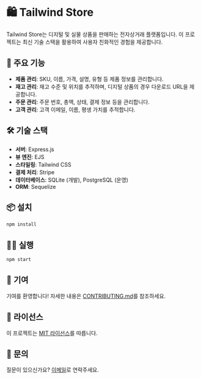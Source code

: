 # 🛍️ Tailwind Store

Tailwind Store는 디지털 및 실물 상품을 판매하는 전자상거래 플랫폼입니다. 이 프로젝트는 최신 기술 스택을 활용하여 사용자 친화적인 경험을 제공합니다.

## 🚀 주요 기능

- **제품 관리**: SKU, 이름, 가격, 설명, 유형 등 제품 정보를 관리합니다.
- **재고 관리**: 재고 수준 및 위치를 추적하며, 디지털 상품의 경우 다운로드 URL을 제공합니다.
- **주문 관리**: 주문 번호, 총액, 상태, 결제 정보 등을 관리합니다.
- **고객 관리**: 고객 이메일, 이름, 평생 가치를 추적합니다.

## 🛠️ 기술 스택

- **서버**: Express.js
- **뷰 엔진**: EJS
- **스타일링**: Tailwind CSS
- **결제 처리**: Stripe
- **데이터베이스**: SQLite (개발), PostgreSQL (운영)
- **ORM**: Sequelize

## 📦 설치

```bash
npm install
```

## 🏃‍♂️ 실행

```bash
npm start
```

## 🤝 기여

기여를 환영합니다! 자세한 내용은 [CONTRIBUTING.md](docs/contributing.md)를 참조하세요.

## 📜 라이선스

이 프로젝트는 [MIT 라이선스](docs/license.md)를 따릅니다.

## 📧 문의

질문이 있으신가요? [이메일](mailto:contact@example.com)로 연락주세요.
